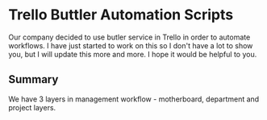 # Trello Buttler Automation Scripts

Our company decided to use butler service in Trello in order to automate workflows. I have just started to work on this so I don't have a lot to show you, but I will update this more and more. I hope it would be helpful to you.

## Summary
We have 3 layers in management workflow - motherboard, department and project layers.

